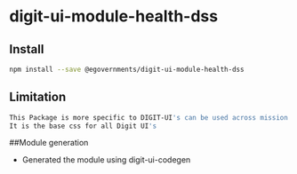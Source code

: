 # digit-ui-module-health-dss



## Install

```bash
npm install --save @egovernments/digit-ui-module-health-dss
```

## Limitation

```bash
This Package is more specific to DIGIT-UI's can be used across mission's
It is the base css for all Digit UI's
```


##Module generation 

- Generated the module using digit-ui-codegen